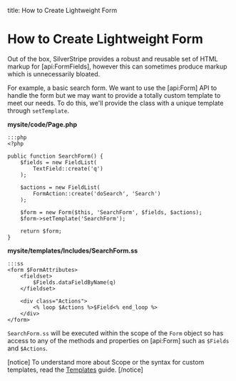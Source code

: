 title: How to Create Lightweight Form

# How to Create Lightweight Form

Out of the box, SilverStripe provides a robust and reusable set of HTML markup for [api:FormFields], however this can 
sometimes produce markup which is unnecessarily bloated.

For example, a basic search form. We want to use the [api:Form] API to handle the form but we may want to provide a 
totally custom template to meet our needs. To do this, we'll provide the class with a unique template through 
`setTemplate`.

**mysite/code/Page.php**

	:::php
	<?php

	public function SearchForm() {
		$fields = new FieldList(
			TextField::create('q')
		);

		$actions = new FieldList(
			FormAction::create('doSearch', 'Search')
		);

		$form = new Form($this, 'SearchForm', $fields, $actions);
		$form->setTemplate('SearchForm');

		return $form;
	}

**mysite/templates/Includes/SearchForm.ss**

	:::ss
	<form $FormAttributes>
		<fieldset>
			$Fields.dataFieldByName(q)
		</fieldset>
		
		<div class="Actions">
			<% loop $Actions %>$Field<% end_loop %>
		</div>
	</form>

`SearchForm.ss` will be executed within the scope of the `Form` object so has access to any of the methods and 
properties on [api:Form] such as `$Fields` and `$Actions`. 

[notice]
To understand more about Scope or the syntax for custom templates, read the [Templates](../../templates) guide.
[/notice]


